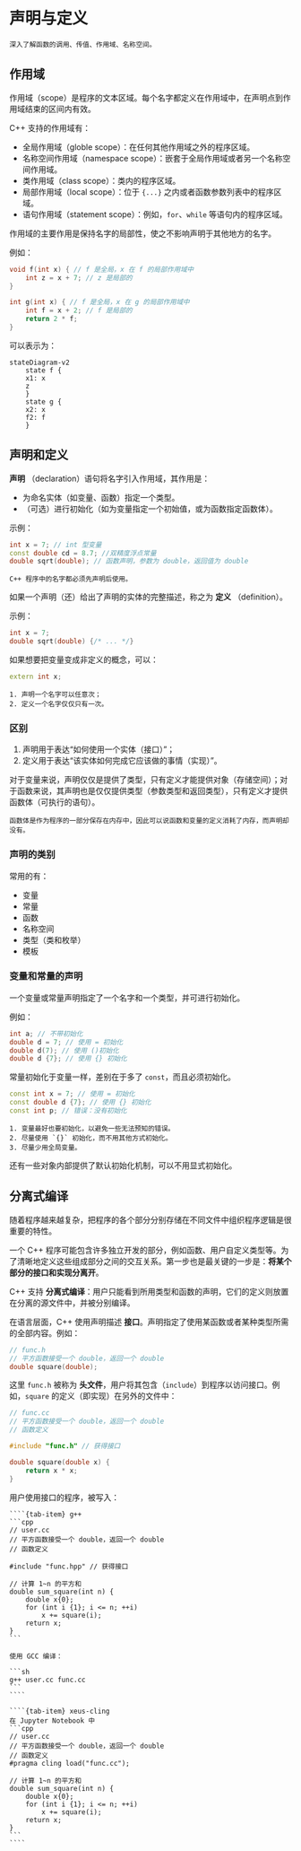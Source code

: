 # 声明与定义

```{admonition} 需求
深入了解函数的调用、传值、作用域、名称空间。
```

## 作用域

作用域（scope）是程序的文本区域。每个名字都定义在作用域中，在声明点到作用域结束的区间内有效。

C++ 支持的作用域有：

- 全局作用域（globle scope）：在任何其他作用域之外的程序区域。
- 名称空间作用域（namespace scope）：嵌套于全局作用域或者另一个名称空间作用域。
- 类作用域（class scope）：类内的程序区域。
- 局部作用域（local scope）：位于 `{...}` 之内或者函数参数列表中的程序区域。
- 语句作用域（statement scope）：例如，`for`、`while` 等语句内的程序区域。

作用域的主要作用是保持名字的局部性，使之不影响声明于其他地方的名字。

例如：

```cpp
void f(int x) { // f 是全局，x 在 f 的局部作用域中
    int z = x + 7; // z 是局部的
}

int g(int x) { // f 是全局，x 在 g 的局部作用域中
    int f = x + 2; // f 是局部的
    return 2 * f;
}
```

可以表示为：

```{mermaid}
stateDiagram-v2
    state f {
    x1: x
    z
    }
    state g {
    x2: x
    f2: f
    }
```

## 声明和定义

**声明** （declaration）语句将名字引入作用域，其作用是：

- 为命名实体（如变量、函数）指定一个类型。
- （可选）进行初始化（如为变量指定一个初始值，或为函数指定函数体）。

示例：

```cpp
int x = 7; // int 型变量
const double cd = 8.7; //双精度浮点常量
double sqrt(double); // 函数声明，参数为 double，返回值为 double
```

```{important}
C++ 程序中的名字都必须先声明后使用。
```

如果一个声明（还）给出了声明的实体的完整描述，称之为 **定义** （definition）。

示例：

```cpp
int x = 7;
double sqrt(double) {/* ... */}
```

如果想要把变量变成非定义的概念，可以：

```cpp
extern int x;
```


```{important}
1. 声明一个名字可以任意次；
2. 定义一个名字仅仅只有一次。
```

### 区别

1. 声明用于表达“如何使用一个实体（接口）”；
2. 定义用于表达“该实体如何完成它应该做的事情（实现）”。

对于变量来说，声明仅仅是提供了类型，只有定义才能提供对象（存储空间）；对于函数来说，其声明也是仅仅提供类型（参数类型和返回类型），只有定义才提供函数体（可执行的语句）。

```{note}
函数体是作为程序的一部分保存在内存中，因此可以说函数和变量的定义消耗了内存，而声明却没有。
```

### 声明的类别

常用的有：

- 变量
- 常量
- 函数
- 名称空间
- 类型（类和枚举）
- 模板

### 变量和常量的声明

一个变量或常量声明指定了一个名字和一个类型，并可进行初始化。

例如：

```cpp
int a; // 不带初始化
double d = 7; // 使用 = 初始化
double d(7); // 使用 ()初始化
double d {7}; // 使用 {} 初始化
```

常量初始化于变量一样，差别在于多了 `const`，而且必须初始化。

```cpp
const int x = 7; // 使用 = 初始化
const double d {7}; // 使用 {} 初始化
const int p; // 错误：没有初始化
```

```{admonition} 推荐
1. 变量最好也要初始化，以避免一些无法预知的错误。
2. 尽量使用 `{}` 初始化，而不用其他方式初始化。
3. 尽量少用全局变量。
```

还有一些对象内部提供了默认初始化机制，可以不用显式初始化。

## 分离式编译

随着程序越来越复杂，把程序的各个部分分别存储在不同文件中组织程序逻辑是很重要的特性。

一个 C++ 程序可能包含许多独立开发的部分，例如函数、用户自定义类型等。为了清晰地定义这些组成部分之间的交互关系。第一步也是最关键的一步是：**将某个部分的接口和实现分离开**。

C++ 支持 **分离式编译**：用户只能看到所用类型和函数的声明，它们的定义则放置在分离的源文件中，并被分别编译。

在语言层面，C++ 使用声明描述 **接口**。声明指定了使用某函数或者某种类型所需的全部内容。例如：

```cpp
// func.h
// 平方函数接受一个 double，返回一个 double
double square(double);
```

这里 `func.h` 被称为 **头文件**，用户将其包含（`include`）到程序以访问接口。例如，`square` 的定义（即实现）在另外的文件中：

```cpp
// func.cc
// 平方函数接受一个 double，返回一个 double
// 函数定义

#include "func.h" // 获得接口

double square(double x) {
    return x * x;
}
```

用户使用接口的程序，被写入：
`````{tab-set}
````{tab-item} g++
```cpp
// user.cc
// 平方函数接受一个 double，返回一个 double
// 函数定义

#include "func.hpp" // 获得接口

// 计算 1~n 的平方和
double sum_square(int n) {
    double x{0};
    for (int i {1}; i <= n; ++i)
        x += square(i);
    return x;
}
```

使用 GCC 编译：

```sh
g++ user.cc func.cc
```
````

````{tab-item} xeus-cling
在 Jupyter Notebook 中
```cpp
// user.cc
// 平方函数接受一个 double，返回一个 double
// 函数定义
#pragma cling load("func.cc");

// 计算 1~n 的平方和
double sum_square(int n) {
    double x{0};
    for (int i {1}; i <= n; ++i)
        x += square(i);
    return x;
}
```
````
`````